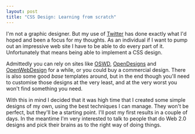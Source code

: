 ```yaml
---
layout: post
title: "CSS Design: Learning from scratch"
---
```


I'm not a graphic designer. But my use of <a href="http://www.twitter.com/vertis">Twitter</a> has done exactly what I'd hoped and been a focus for my thoughts. As an individual if I want to pump out an impressive web site I have to be able to do every part of it. Unfortunately that means being able to implement a CSS design.
<!--more-->
Admittedly you can rely on sites like <a href="http://www.oswd.org/">OSWD</a>, <a href="http://opendesigns.org/">OpenDesigns</a> and <a href="http://openwebdesign.org/">OpenWebDesign</a> for a while, or you could buy a commercial design. There is also some good *base* templates around, but in the end though you'll need to customise those designs at the very least, and at the very worst you won't find something you need.

With this in mind I decided that it was high time that I created some simple designs of my own, using the best techniques I can manage. They won't be perfect, but they'll be a starting point. I'll post my first results in a couple of days. In the meantime I'm very interested to talk to people that do Web 2.0 designs and pick their brains as to the right way of doing things.
